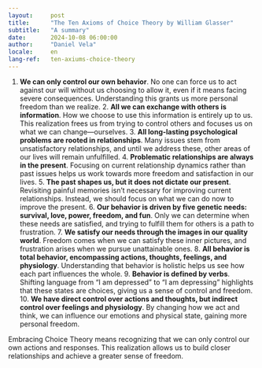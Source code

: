 ```yaml
---
layout:     post
title:      "The Ten Axioms of Choice Theory by William Glasser"
subtitle:   "A summary"
date:       2024-10-08 06:00:00
author:     "Daniel Vela"
locale:     en
lang-ref:   ten-axiums-choice-theory
---
```


  1. **We can only control our own behavior**. No one can force us to act against our will without us choosing to allow it, even if it means facing severe consequences. Understanding this grants us more personal freedom than we realize.
	2.	**All we can exchange with others is information**. How we choose to use this information is entirely up to us. This realization frees us from trying to control others and focuses us on what we can change—ourselves.
	3.	**All long-lasting psychological problems are rooted in relationships**. Many issues stem from unsatisfactory relationships, and until we address these, other areas of our lives will remain unfulfilled.
	4.	**Problematic relationships are always in the present**. Focusing on current relationship dynamics rather than past issues helps us work towards more freedom and satisfaction in our lives.
	5.	**The past shapes us, but it does not dictate our present**. Revisiting painful memories isn’t necessary for improving current relationships. Instead, we should focus on what we can do now to improve the present.
	6.	**Our behavior is driven by five genetic needs: survival, love, power, freedom, and fun**. Only we can determine when these needs are satisfied, and trying to fulfill them for others is a path to frustration.
	7.	**We satisfy our needs through the images in our quality world**. Freedom comes when we can satisfy these inner pictures, and frustration arises when we pursue unattainable ones.
	8.	**All behavior is total behavior, encompassing actions, thoughts, feelings, and physiology**. Understanding that behavior is holistic helps us see how each part influences the whole.
	9.	**Behavior is defined by verbs**. Shifting language from “I am depressed” to “I am depressing” highlights that these states are choices, giving us a sense of control and freedom.
	10.	**We have direct control over actions and thoughts, but indirect control over feelings and physiology**. By changing how we act and think, we can influence our emotions and physical state, gaining more personal freedom.

Embracing Choice Theory means recognizing that we can only control our own actions and responses. This realization allows us to build closer relationships and achieve a greater sense of freedom.